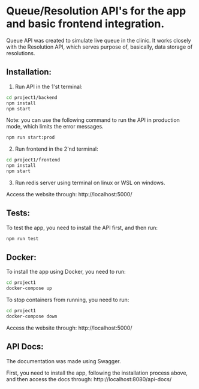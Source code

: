 # Queue/Resolution API's for the app and basic frontend integration.

Queue API was created to simulate live queue in the clinic. It works closely with the Resolution API, which serves purpose of, basically, data storage of resolutions.

## Installation:

1. Run API in the 1'st terminal:

```sh
cd project1/backend
npm install
npm start
```

Note: you can use the following command to run the API in production mode, which limits the error messages.

```sh
npm run start:prod
```

2. Run frontend in the 2'nd terminal:

```sh
cd project1/frontend
npm install
npm start
```

3. Run redis server using terminal on linux or WSL on windows.

Access the website through:
http://localhost:5000/

## Tests:

To test the app, you need to install the API first, and then run:

```sh
npm run test
```

## Docker:

To install the app using Docker, you need to run:

```sh
cd project1
docker-compose up
```

To stop containers from running, you need to run:

```sh
cd project1
docker-compose down
```

Access the website through:
http://localhost:5000/

## API Docs:

The documentation was made using Swagger.

First, you need to install the app, following the installation process above, and then access the docs through:
http://localhost:8080/api-docs/
